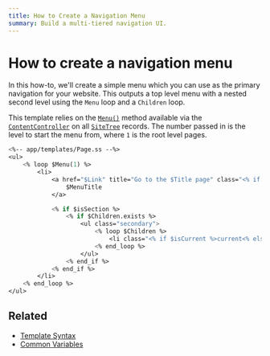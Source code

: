 ```yaml
---
title: How to Create a Navigation Menu
summary: Build a multi-tiered navigation UI.
---
```


# How to create a navigation menu

In this how-to, we'll create a simple menu which you can use as the primary navigation for your website. This outputs a
top level menu with a nested second level using the `Menu` loop and a `Children` loop.

This template relies on the [`Menu()`](api:SilverStripe\Controllers\ContentController::Menu()) method available via the [`ContentController`](api:SilverStripe\Controllers\ContentController) on all [`SiteTree`](api:SilverStripe\CMS\Model\SiteTree) records. The number passed in is the level to start the menu from, where `1` is the root level pages.

```ss
<%-- app/templates/Page.ss --%>
<ul>
    <% loop $Menu(1) %>
        <li>
            <a href="$Link" title="Go to the $Title page" class="<% if $isCurrent %>current<% else_if $isSection %>section<% end_if %>">
                $MenuTitle
            </a>

            <% if $isSection %>
                <% if $Children.exists %>
                    <ul class="secondary">
                        <% loop $Children %>
                            <li class="<% if $isCurrent %>current<% else_if $isSection %>section<% end_if %>"><a href="$Link">$MenuTitle</a></li>
                        <% end_loop %>
                    </ul>
                <% end_if %>
            <% end_if %>
        </li>
    <% end_loop %>
</ul>
```

## Related

- [Template Syntax](../syntax)
- [Common Variables](../common_variables)

